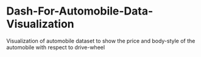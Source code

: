 # Dash-For-Automobile-Data-Visualization
Visualization of automobile dataset to show the price and body-style of the automobile with respect to drive-wheel
